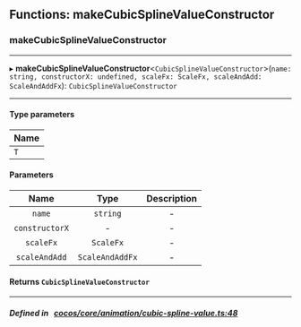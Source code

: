 ## Functions: makeCubicSplineValueConstructor

### makeCubicSplineValueConstructor


___
▸ **makeCubicSplineValueConstructor**<`CubicSplineValueConstructor`\>(`name: string, constructorX: undefined, scaleFx: ScaleFx, scaleAndAdd: ScaleAndAddFx`): `CubicSplineValueConstructor`
___

#### Type parameters

| Name |
| :------ |
| `T` |

#### Parameters

| Name | Type | Description |
| :------: | :------: | :------: |
| `name` | `string` | - |
| `constructorX` | - | - |
| `scaleFx` | `ScaleFx` | - |
| `scaleAndAdd` | `ScaleAndAddFx` | - |

#### Returns `CubicSplineValueConstructor` 
___


##### Defined in &nbsp;   [cocos/core/animation/cubic-spline-value.ts:48](https://github.com/cocos-creator/engine/blob/c7bf6b8a9/cocos/core/animation/cubic-spline-value.ts#L48)&nbsp;
